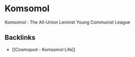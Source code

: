 # Komsomol

Komsomol
: The All-Union Leninist Young Communist League


## Backlinks

-   [[Cosmopod - Komsomol Life]]
